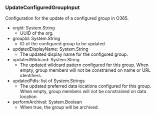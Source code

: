 ### UpdateConfiguredGroupInput
Configuration for the update of a configured group in O365.

- orgId: System.String
  - UUID of the org.
- groupId: System.String
  - ID of the configured group to be updated.
- updatedDisplayName: System.String
  - The updated display name for the configured group.
- updatedWildcard: System.String
  - The updated wildcard pattern configured for this group. When empty, group members will not be constrained on name or URL identifiers.
- updatedPdls: list of System.Strings
  - The updated preferred data locations configured for this group. When empty, group members will not be constrained on data location.
- performArchival: System.Boolean
  - When true, the group will be archived.

